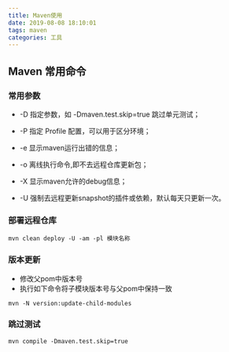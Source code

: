 ```yaml
---
title: Maven使用
date: 2019-08-08 18:10:01
tags: maven
categories: 工具
---
```




## Maven 常用命令

### 常用参数

- -D 指定参数，如 -Dmaven.test.skip=true 跳过单元测试；

- -P 指定 Profile 配置，可以用于区分环境；

- -e 显示maven运行出错的信息；

- -o 离线执行命令,即不去远程仓库更新包；

- -X 显示maven允许的debug信息；

- -U 强制去远程更新snapshot的插件或依赖，默认每天只更新一次。


### 部署远程仓库
```
mvn clean deploy -U -am -pl 模块名称
```

### 版本更新
- 修改父pom中版本号
- 执行如下命令将子模块版本号与父pom中保持一致

```
mvn -N version:update-child-modules
```


### 跳过测试
```
mvn compile -Dmaven.test.skip=true
```

